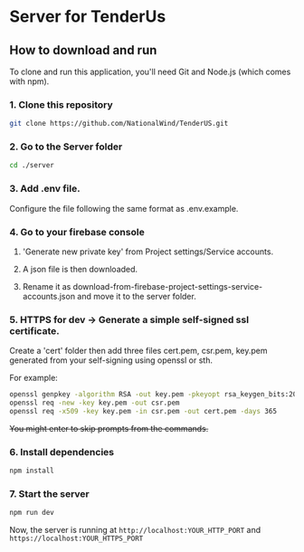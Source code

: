 # Server for TenderUs

## How to download and run

To clone and run this application, you'll need Git and Node.js (which comes with npm).

### 1. Clone this repository

```sh
git clone https://github.com/NationalWind/TenderUS.git
```

### 2. Go to the Server folder

```sh
cd ./server
```

### 3. Add .env file.
Configure the file following the same format as .env.example.

### 4. Go to your firebase console
1. 'Generate new private key' from Project settings/Service accounts.

2. A json file is then downloaded.

3. Rename it as download-from-firebase-project-settings-service-accounts.json and move it to the server folder.

### 5. HTTPS for dev -> Generate a simple self-signed ssl certificate.

Create a 'cert' folder then add three files cert.pem, csr.pem, key.pem generated from your self-signing using openssl or sth.

For example:
```sh
openssl genpkey -algorithm RSA -out key.pem -pkeyopt rsa_keygen_bits:2048
openssl req -new -key key.pem -out csr.pem
openssl req -x509 -key key.pem -in csr.pem -out cert.pem -days 365
```
~~You might enter to skip prompts from the commands.~~


### 6. Install dependencies

```sh
npm install
```

### 7. Start the server

```sh
npm run dev
```

Now, the server is running at `http://localhost:YOUR_HTTP_PORT` and `https://localhost:YOUR_HTTPS_PORT`
